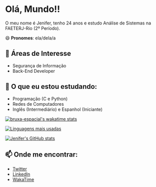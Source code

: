# Olá, Mundo!! 

O meu nome é Jenifer, tenho 24 anos e estudo Análise de Sistemas na FAETERJ-Rio (2º Período). 

😄 **Pronomes**: ela/dela/a


## 🔭 Áreas de Interesse

 - Segurança de Informação
 - Back-End Developer


## 🌱 O que eu estou estudando:

 - Programação (C e Python)
 - Redes de Computadores
 - Inglês (Intermediário) e Espanhol (Iniciante)


<!--
**spaceWitch97/bruxa-espacial** is a ✨ _special_ ✨ repository because its `README.md` (this file) appears on your GitHub profile.

Here are some ideas to get you started:

- 🔭 I’m currently working on ...
- 🌱 I’m currently learning ...
- 👯 I’m looking to collaborate on ...
- 🤔 I’m looking for help with ...
- 💬 Ask me about ...
- 📫 How to reach me: ...
- 😄 Pronouns: ...
- ⚡ Fun fact: ...
-->

[![bruxa-espacial's wakatime stats](https://github-readme-stats.vercel.app/api/wakatime?username=bruxa_espacial)](https://github.com/bruxa-espacial/github-readme-stats)

[![Linguagens mais usadas](https://github-readme-stats.vercel.app/api/top-langs/?username=bruxa-espacial&theme=synthwave&layout=compact)](https://github.com/bruxa-espacial/github-readme-stats)


[![Jenifer's GitHub stats](https://github-readme-stats.vercel.app/api?username=bruxa-espacial&theme=synthwave)](https://github.com/anuraghazra/github-readme-stats)


## 📫 Onde me encontrar:

 - [Twitter](https://twitter.com/bruxa_espacial)
 - [LinkedIn](https://www.linkedin.com/in/jen-angelo/)
 - [WakaTime](https://wakatime.com/@bruxa_espacial)

